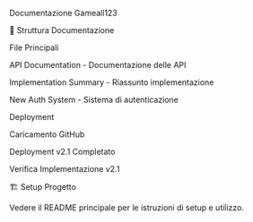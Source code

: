 Documentazione Gameall123

📁 Struttura Documentazione

File Principali

API Documentation - Documentazione delle API

Implementation Summary - Riassunto implementazione

New Auth System - Sistema di autenticazione

Deployment

Caricamento GitHub

Deployment v2.1 Completato

Verifica Implementazione v2.1

🏗️ Setup Progetto

Vedere il README principale per le istruzioni di setup e utilizzo.
